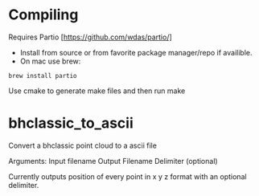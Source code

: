Compiling
===========
Requires Partio [https://github.com/wdas/partio/]

- Install from source or from favorite package manager/repo if availible.
- On mac use brew:
<pre><code>brew install partio
</code></pre>

Use cmake to generate make files and then run make


bhclassic_to_ascii
===========

Convert a bhclassic point cloud to a ascii file

Arguments:
Input filename 
Output Filename 
Delimiter (optional)


Currently outputs position of every point in x y z format with an optional delimiter. 
